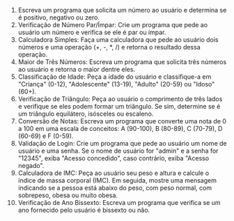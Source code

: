 1. Escreva um programa que solicita um número ao usuário e determina se é positivo, negativo ou zero. 
2. Verificação de Número Par/Ímpar: Crie um programa que pede ao usuário um número e verifica se ele é par ou ímpar.
3. Calculadora Simples: Faça uma calculadora que pede ao usuário dois números e uma operação (+, -, *, /) e retorna o resultado dessa operação.
4. Maior de Três Números: Escreva um programa que solicita três números ao usuário e retorna o maior dentre eles.
5. Classificação de Idade: Peça a idade do usuário e classifique-a em "Criança" (0-12), "Adolescente" (13-19), "Adulto" (20-59) ou "Idoso" (60+).
6. Verificação de Triângulo: Peça ao usuário o comprimento de três lados e verifique se eles podem formar um triângulo. Se sim, determine se é um triângulo equilátero, isósceles ou escaleno.
7. Conversão de Notas: Escreva um programa que converte uma nota de 0 a 100 em uma escala de conceitos: A (90-100), B (80-89), C (70-79), D (60-69) e F (0-59).
8. Validação de Login: Crie um programa que pede ao usuário um nome de usuário e uma senha. Se o nome de usuário for "admin" e a senha for "12345", exiba "Acesso concedido", caso contrário, exiba "Acesso negado".
9. Calculadora de IMC: Peça ao usuário seu peso e altura e calcule o índice de massa corporal (IMC). Em seguida, mostre uma mensagem indicando se a pessoa está abaixo do peso, com peso normal, com sobrepeso, obesa ou muito obesa.
10. Verificação de Ano Bissexto: Escreva um programa que verifica se um ano fornecido pelo usuário é bissexto ou não.
